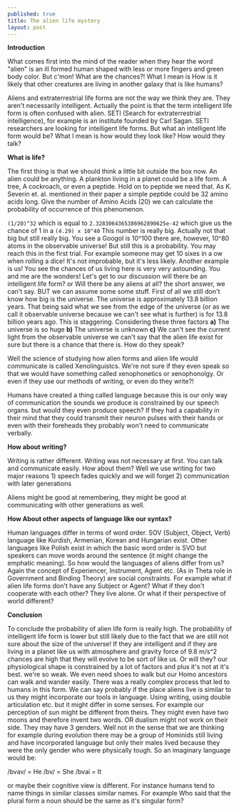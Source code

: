 ```yaml
---
published: true
title: The alien life mystery
layout: post
---
```



**Introduction**

What comes first into the mind of the reader when they hear the word "alien" is an ill formed human shaped with less or more fingers and green body color. But c'mon! What are the chances?! What I mean is How is it likely that other creatures are living in another galaxy that is like humans? 


Aliens and extraterrestrial life forms are not the way we think they are. They aren't necessarily intelligent. Actually the point is that the term intelligent life form is often confused with alien. SETI (Search for extraterrestrial intelligence), for example is an institute founded by Carl Sagan. SETI researchers are looking for intelligent life forms. But what an intelligent life form would be? What I mean is how would they look like? How would they talk? 

**What is life?**

The first thing is that we should think a little bit outside the box now. An alien could be anything. A plankton living in a planet could be a life form. A tree, A cockroach, or even a peptide. Hold on to peptide we need that. As K. Severin et. al. mentioned in their paper a simple peptide could be 32 amino acids long. Give the number of Amino Acids (20) we can calculate the probability of occurrence of this phenomenon. 

`` (1/20)^32 `` 
which is equal to 
``2.3283064365386962890625e-42``
 which give us the chance of 1 in a 
``(4.29) x 10^40``
This number is really big. Actually not that big but still really big. You see a Googol is 10^100 there are, however, 10^80 atoms in the observable universe! But still this is a probability. You may reach this in the first trial. For example someone may get 10 sixes in a ow when rolling a dice! It's not improbable, but it's less likely. Another example is us! You see the chances of us living here is very very astounding. You and me are the wonders! 
Let's get to our discussion will there be an intelligent life form? or Will there be any aliens at all? the short answer, we can't say. BUT we can assume some some stuff. First of all we still don't know how big is the universe. The universe is approximately 13.8 billion years. That being said what we see from the edge of the universe (or as we call it observable universe because we can't see what is further) is for 13.8 billion years ago. This is staggering. Considering these three factors 
<b>a)</b> The universe is so huge 
<b>b)</b> The universe is unknown
<b>c)</b> We can't see the current light from the observable universe
we can't say that the alien life exist for sure but there is a chance that there is. How do they speak? 

Well the science of studying how alien forms and alien life would communicate is called Xenolinguistcs. We're not sure if they even speak so that we would have something called xenophonetics or xenophonolgy. Or even if they use our methods of writing, or even do they write?! 

Humans have created a thing called language because this is our only way of communication the sounds we produce is constrained by our speech organs. but would they even produce speech? If they had a capability in their mind that they could transmit their neuron pulses with their hands or even with their foreheads they probably won't need to communicate verbally. 

**How about writing?**

Writing is rather different. Writing was not necessary at first. You can talk and communicate easily. How about them? Well we use writing for two major reasons 1) speech fades quickly and we will forget 2) communication with later generations

Aliens might be good at remembering, they might be good at communicating with other generations as well. 


**How About other aspects of language like our syntax?**

Human languages differ in terms of word order. SOV (Subject, Object, Verb) language like Kurdish, Armenian, Korean and Hungarian exist. Other languages like Polish exist in which the basic word order is SVO but speakers can move words around the sentence (it might change the emphatic meaning). So how would the languages of aliens differ from us? Again the concept of Experiencer, Instrument, Agent etc. (As in Theta role in Government and Binding Theory) are social constraints. For example what if alien life forms don't have any Subject or Agent? What if they don't cooperate with each other? They live alone. Or what if their perspective of world different? 


**Conclusion**

To conclude the probability of alien life form is really high. The probability of intelligent life form is lower but still likely due to the fact that we are still not sure about the size of the universe! If they are intelligent and if they are living in a planet like us with atmosphere and gravity force of 9.8 m/s^2 chances are high that they will evolve to be sort of like us. Or will they? our physiological shape is constrained by a lot of factors and plus it's not at it's best. we're so weak. We even need shoes to walk but our Homo ancestors can walk and wander easily. There was a really complex process that led to humans in this form. We can say probably if the place aliens live is similar to us they might incorporate our tools in language. Using writing, using double articulation etc. but it might differ in some senses. For example our perception of sun might be different from theirs. They might even have two moons and therefore invent two words. OR dualism might not work on their side. They may have 3 genders. Well not in the sense that we are thinking for example during evolution there may be a group of Hominids still living and have incorporated language but only their males lived because they were the only gender who were physically tough. So an imaginary language would be:

/bvav/ = He
/bv/ = She
/bvai = It

or maybe their cognitive view is different. For instance humans tend to name things in similar classes similar names. For example <she-he> <Class-Classes> Who said that the plural form a noun should be the same as it's singular form?
